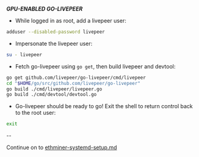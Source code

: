 ***GPU-ENABLED GO-LIVEPEER***

* While logged in as root, add a livepeer user:

```bash
adduser --disabled-password livepeer
```

* Impersonate the livepeer user:

```bash
su - livepeer
```

* Fetch go-livepeer using `go get`, then build livepeer and devtool:

```bash
go get github.com/livepeer/go-livepeer/cmd/livepeer
cd "$HOME/go/src/github.com/livepeer/go-livepeer"
go build ./cmd/livepeer/livepeer.go
go build ./cmd/devtool/devtool.go
```

* Go-livepeer should be ready to go!  Exit the shell to return control back to the root user:

```bash
exit
```

--

Continue on to [ethminer-systemd-setup.md](ethminer-systemd-setup.md)